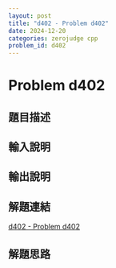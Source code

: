```yaml
---
layout: post
title: "d402 - Problem d402"
date: 2024-12-20
categories: zerojudge cpp
problem_id: d402
---
```


# Problem d402

## 題目描述



## 輸入說明



## 輸出說明



## 解題連結

[d402 - Problem d402](https://zerojudge.tw/ShowProblem?problemid=d402)

## 解題思路

